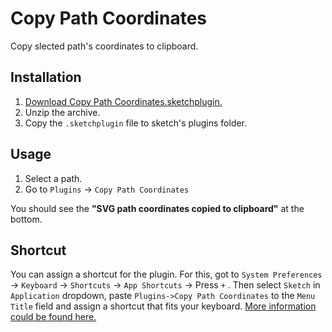 # Copy Path Coordinates
Copy slected path's coordinates to clipboard.

## Installation

1. [Download Copy Path Coordinates.sketchplugin.](https://github.com/legomushroom/copy-path-coordinates/archive/master.zip)
2. Unzip the archive.
3. Copy the `.sketchplugin` file to sketch's plugins folder.

## Usage

1. Select a path.
2. Go to `Plugins` -> `Copy Path Coordinates`

You should see the **"SVG path coordinates copied to clipboard"** at the bottom.

## Shortcut

You can assign a shortcut for the plugin. For this, got to `System Preferences` -> `Keyboard` -> `Shortcuts` -> `App Shortcuts` -> Press `+` . Then select `Sketch` in `Application` dropdown, paste `Plugins->Copy Path Coordinates` to the `Menu Title` field and assign a shortcut that fits your keyboard. [More information could be found here.](https://bohemiancoding.desk.com/customer/en/portal/articles/1363619-change-add-a-keyboard-shortcut-for-menu-item-x)

